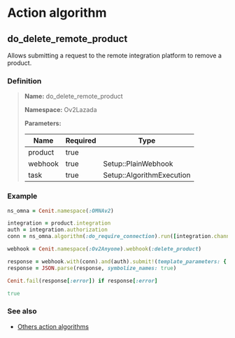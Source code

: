 # Action algorithm

## do_delete_remote_product

Allows submitting a request to the remote integration platform to remove a product.
    
### Definition

> **Name:** do_delete_remote_product
> 
> **Namespace:** Ov2Lazada
>
> **Parameters:**
> 
> | Name | Required | Type |
> | --- | --- | --- |
> | product | true |  |
> | webhook | true | Setup::PlainWebhook |
> | task | true | Setup::AlgorithmExecution |

### Example
```ruby
ns_omna = Cenit.namespace(:OMNAv2)

integration = product.integration
auth = integration.authorization
conn = ns_omna.algorithm(:do_require_connection).run([integration.channel])

webhook = Cenit.namespace(:Ov2Anyone).webhook(:delete_product)

response = webhook.with(conn).and(auth).submit!(template_parameters: { 'item_id' => product.remote_product_id })
response = JSON.parse(response, symbolize_names: true)

Cenit.fail(response[:error]) if response[:error]

true
```

### See also
* [Others action algorithms](overview?id=do_delete_remote_product)